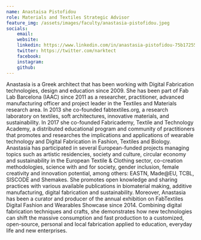 ```yaml
---
name: Anastaisa Pistofidou
role: Materials and Textiles Strategic Advisor
feature_img: /assets/images/faculty/anastasia-pistofidou.jpeg
socials:
    email: 
    website:
    linkedin: https://www.linkedin.com/in/anastasia-pistofidou-75b17255?originalSubdomain=es
    twitter: https://twitter.com/narktect
    facebook:
    instagram:
    github:
---
```


Anastasia is a Greek architect that has been working with Digital Fabrication technologies, design and education since 2009. She has been part of Fab Lab Barcelona (IAAC) since 2011 as a researcher, practitioner, advanced manufacturing officer and project leader in the Textiles and Materials research area. In 2013 she co-founded fabtextiles.org, a research laboratory on textiles, soft architectures, innovative materials, and sustainability. In 2017 she co-founded Fabricademy, Textile and Technology Academy, a distributed educational program and community of practitioners that promotes and researches the implications and applications of wearable technology and Digital Fabrication in Fashion, Textiles and Biology. Anastasia has participated in several European-funded projects managing topics such as artistic residencies, society and culture, circular economy and sustainability in the European Textile & Clothing sector, co-creation methodologies, science with and for society, gender inclusion, female creativity and innovation potential, among others: EASTN, Made@EU, TCBL, SISCODE and Shemakes. She promotes open knowledge and sharing practices with various available publications in biomaterial making, additive manufacturing, digital fabrication and sustainability. Moreover, Anastasia has been a curator and producer of the annual exhibition on FabTextiles Digital Fashion and Wearables Showcase since 2014. Combining digital fabrication techniques and crafts, she demonstrates how new technologies can shift the massive consumption and fast production to a customized, open-source, personal and local fabrication applied to education, everyday life and new enterprises.



